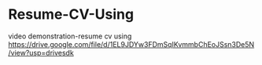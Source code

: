 # Resume-CV-Using


video demonstration-resume cv using https://drive.google.com/file/d/1EL9JDYw3FDmSqIKvmmbChEoJSsn3De5N/view?usp=drivesdk
